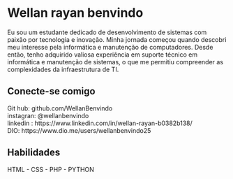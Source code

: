 <h1>Wellan rayan benvindo</h1>

<p>Eu sou um estudante dedicado de desenvolvimento de sistemas com paixão por tecnologia e inovação. Minha jornada começou quando descobri meu interesse pela informática e manutenção de computadores. Desde então, tenho adquirido valiosa experiência em suporte técnico em informática e manutenção de sistemas, o que me permitiu compreender as complexidades da infraestrutura de TI.</p>

<h2> Conecte-se comigo </h2>

<p>
    Git hub: github.com/WellanBenvindo <br>
    instagran: @wellanbenvindo <br>
    linkedin : https://www.linkedin.com/in/wellan-rayan-b0382b138/<br>
    DIO: https://www.dio.me/users/wellanbenvindo25 <br>

 </p>

 <h2> Habilidades </h2>

 <p>HTML - CSS - PHP - PYTHON </p>

